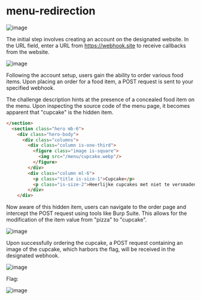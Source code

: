 # menu-redirection

![image](./screenshot1.jpg)

The initial step involves creating an account on the designated website. In the URL field, enter a URL from https://webhook.site to receive callbacks from the website.

![image](./screenshot2.jpg)

Following the account setup, users gain the ability to order various food items. Upon placing an order for a food item, a POST request is sent to your specified webhook.

The challenge description hints at the presence of a concealed food item on the menu. Upon inspecting the source code of the menu page, it becomes apparent that "cupcake" is the hidden item.
```html
</section>
  <section class="hero mb-6">
    <div class="hero-body">
      <div class="columns">
        <div class="column is-one-third">
          <figure class="image is-square">
            <img src="/menu/cupcake.webp"/>
          </figure>
        </div>
        <div class="column ml-6">
          <p class="title is-size-1">Cupcake</p>
          <p class="is-size-2">Heerlijke cupcakes met niet te versmaden cyber sprinkles, opgetopt met een prachtig vlaggetje.</p>
        </div>
    </div>
```
Now aware of this hidden item, users can navigate to the order page and intercept the POST request using tools like Burp Suite. This allows for the modification of the item value from "pizza" to "cupcake".

![image](./screenshot4.jpg)

Upon successfully ordering the cupcake, a POST request containing an image of the cupcake, which harbors the flag, will be received in the designated webhook.

![image](./screenshot5.jpg)

Flag:

![image](./screenshot6.jpg)

